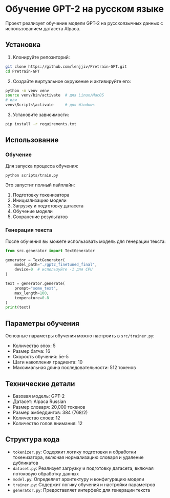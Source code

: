 # Обучение GPT-2 на русском языке

Проект реализует обучение модели GPT-2 на русскоязычных данных с использованием датасета Alpaca.

## Установка

1. Клонируйте репозиторий:
```bash
git clone https://github.com/lenjjiv/Pretrain-GPT.git
cd Pretrain-GPT
```

2. Создайте виртуальное окружение и активируйте его:
```bash
python -m venv venv
source venv/bin/activate  # для Linux/MacOS
# или
venv\Scripts\activate     # для Windows
```

3. Установите зависимости:
```bash
pip install -r requirements.txt
```

## Использование

### Обучение

Для запуска процесса обучения:

```bash
python scripts/train.py
```

Это запустит полный пайплайн:
1. Подготовку токенизатора
2. Инициализацию модели
3. Загрузку и подготовку датасета
4. Обучение модели
5. Сохранение результатов

### Генерация текста

После обучения вы можете использовать модель для генерации текста:

```python
from src.generator import TextGenerator

generator = TextGenerator(
    model_path="./gpt2_finetuned_final",
    device=0  # используйте -1 для CPU
)

text = generator.generate(
    prompt="some_text",
    max_length=100,
    temperature=0.8
)
print(text)
```

## Параметры обучения

Основные параметры обучения можно настроить в `src/trainer.py`:

- Количество эпох: 5
- Размер батча: 16
- Скорость обучения: 5e-5
- Шаги накопления градиента: 10
- Максимальная длина последовательности: 512 токенов

## Технические детали

- Базовая модель: GPT-2
- Датасет: Alpaca Russian
- Размер словаря: 20,000 токенов
- Размер эмбеддингов: 384 (768/2)
- Количество слоев: 12
- Количество голов внимания: 12

## Структура кода

- `tokenizer.py`: Содержит логику подготовки и обработки токенизатора, включая нормализацию словаря и удаление дубликатов
- `dataset.py`: Реализует загрузку и подготовку датасета, включая потоковую обработку данных
- `model.py`: Определяет архитектуру и конфигурацию модели
- `trainer.py`: Содержит логику обучения и настройки параметров
- `generator.py`: Предоставляет интерфейс для генерации текста
